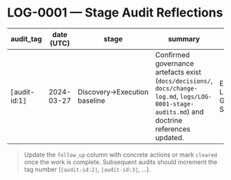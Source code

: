 # LOG-0001 — Stage Audit Reflections

| audit_tag | date (UTC) | stage | summary | owners | follow_up |
|-----------|------------|-------|---------|--------|-----------|
| ⟦audit-id:1⟧ <reflect/> | 2024-03-27 | Discovery→Execution baseline | Confirmed governance artefacts exist (`docs/decisions/`, `docs/change-log.md`, `logs/LOG-0001-stage-audits.md`) and doctrine references updated. | Evidence Lead; Governance Sentinel | Validate add-in parity before release |

> Update the `follow_up` column with concrete actions or mark `cleared` once the work is complete. Subsequent audits should increment the tag number (`⟦audit-id:2⟧`, `⟦audit-id:3⟧`, ...).
